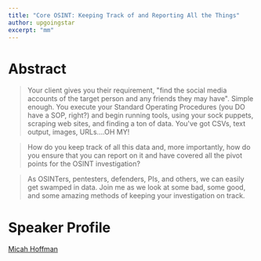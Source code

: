 ```yaml
---
title: "Core OSINT: Keeping Track of and Reporting All the Things"
author: upgoingstar
excerpt: "mm"
---
```

# Abstract

> Your client gives you their requirement, "find the social media accounts of the target person and any friends they may have". Simple enough. You execute your Standard Operating Procedures (you DO have a SOP, right?) and begin running tools, using your sock puppets, scraping web sites, and finding a ton of data. You've got CSVs, text output, images, URLs....OH MY! 

> How do you keep track of all this data and, more importantly, how do you ensure that you can report on it and have covered all the pivot points for the OSINT investigation?

> As OSINTers, pentesters, defenders, PIs, and others, we can easily get swamped in data. Join me as we look at some bad, some good, and some amazing methods of keeping your investigation on track.


# Speaker Profile

[Micah Hoffman](https://twitter.com/username)
